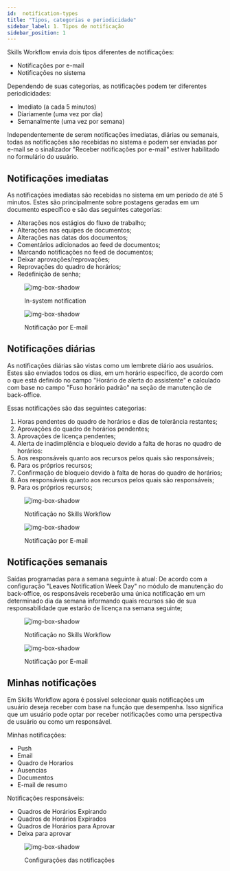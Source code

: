 ```yaml
---
id:  notification-types
title: "Tipos, categorias e periodicidade"
sidebar_label: 1. Tipos de notificação
sidebar_position: 1
---
```


Skills Workflow envia dois tipos diferentes de notificações:

- Notificações por e-mail
- Notificações no sistema

Dependendo de suas categorias, as notificações podem ter diferentes periodicidades:

- Imediato (a cada 5 minutos)
- Diariamente (uma vez por dia)
- Semanalmente (uma vez por semana)

Independentemente de serem notificações imediatas, diárias ou semanais, todas as notificações são recebidas no sistema e podem ser enviadas por e-mail se o sinalizador "Receber notificações por e-mail" estiver habilitado no formulário do usuário.

## Notificações imediatas

As notificações imediatas são recebidas no sistema em um período de até 5 minutos. Estes são principalmente sobre postagens geradas em um documento específico e são das seguintes categorias:

- Alterações nos estágios do fluxo de trabalho;
- Alterações nas equipes de documentos;
- Alterações nas datas dos documentos;
- Comentários adicionados ao feed de documentos;
- Marcando notificações no feed de documentos;
- Deixar aprovações/reprovações;
- Reprovações do quadro de horários;
- Redefinição de senha;

<figure>

![img-box-shadow](/img/university/notifications/notifications1.png)
<figcaption>In-system notification</figcaption>
</figure>

<figure>

![img-box-shadow](/img/university/notifications/notifications2.png)
<figcaption>Notificação por E-mail</figcaption>
</figure>

## Notificações diárias
As notificações diárias são vistas como um lembrete diário aos usuários. Estes são enviados todos os dias, em um horário específico, de acordo com o que está definido no campo "Horário de alerta do assistente" e calculado com base no campo "Fuso horário padrão" na seção de manutenção de back-office.

Essas notificações são das seguintes categorias:

1. Horas pendentes do quadro de horários e dias de tolerância restantes;
2. Aprovações do quadro de horários pendentes;
3. Aprovações de licença pendentes;
4. Alerta de inadimplência e bloqueio devido a falta de horas no quadro de horários:
5. Aos responsáveis quanto aos recursos pelos quais são responsáveis;
6. Para os próprios recursos;
7. Confirmação de bloqueio devido à falta de horas do quadro de horários;
8. Aos responsáveis quanto aos recursos pelos quais são responsáveis;
9. Para os próprios recursos;

<figure>

![img-box-shadow](/img/university/notifications/notifications3.png)
<figcaption>Notificação no Skills Workflow</figcaption>
</figure>

<figure>

![img-box-shadow](/img/university/notifications/notifications4.png)
<figcaption>Notificação por E-mail</figcaption>
</figure>

## Notificações semanais
Saídas programadas para a semana seguinte à atual:
De acordo com a configuração "Leaves Notification Week Day" no módulo de manutenção do back-office, os responsáveis receberão uma única notificação em um determinado dia da semana informando quais recursos são de sua responsabilidade que estarão de licença na semana seguinte;

<figure>

![img-box-shadow](/img/university/notifications/notifications5.png)
<figcaption>Notificação no Skills Workflow</figcaption>
</figure>

<figure>

![img-box-shadow](/img/university/notifications/notifications6.png)
<figcaption>Notificação por E-mail</figcaption>
</figure>

## Minhas notificações
Em Skills Workflow agora é possível selecionar quais notificações um usuário deseja receber com base na função que desempenha. Isso significa que um usuário pode optar por receber notificações como uma perspectiva de usuário ou como um responsável.

Minhas notificações:
- Push
- Email
- Quadro de Horarios
- Ausencias
- Documentos
- E-mail de resumo

Notificações responsáveis:
- Quadros de Horários Expirando
- Quadros de Horários Expirados
- Quadros de Horários para Aprovar
- Deixa para aprovar

<figure>

![img-box-shadow](/img/university/notifications/notifications7.png)
<figcaption>Configurações das notificações</figcaption>
</figure>

